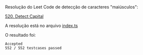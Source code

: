 Resolução do Leet Code de detecção de caracteres "maiúsculos":

[520. Detect Capital](https://leetcode.com/problems/detect-capital/)

A resolução está no arquivo [index.ts](./index.ts)

O resultado foi:
```
Accepted
552 / 552 testcases passed
```
